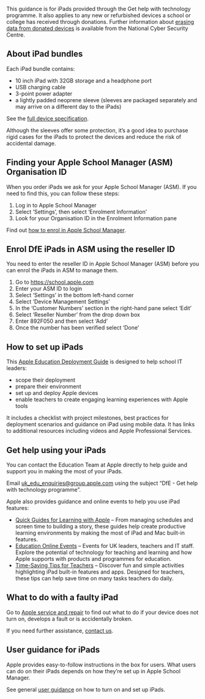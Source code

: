 This guidance is for iPads provided through the Get help with technology programme. It 
also applies to any new or refurbished devices a school or college has received through 
donations. Further information about 
[erasing data from donated devices](https://www.ncsc.gov.uk/blog-post/erasing-data-from-donated-devices) 
is available from 
the National Cyber Security Centre.

## About iPad bundles

Each iPad bundle contains:

* 10 inch iPad with 32GB storage and a headphone port
* USB charging cable
* 3-point power adapter
* a lightly padded neoprene sleeve (sleeves are packaged separately and may arrive
on a different day to the iPads)

See the [full device specification](/devices/device-specification). 
 
Although the sleeves offer some protection, it&rsquo;s a good idea to purchase rigid
cases for the iPads to protect the devices and reduce the risk of accidental damage.

## Finding your Apple School Manager (ASM) Organisation ID 

When you order iPads we ask for your Apple School Manager 
(ASM). If you need to find this, you can follow these steps:

1. Log in to Apple School Manager
1. Select &lsquo;Settings&rsquo;, then select &lsquo;Enrolment Information&rsquo;
1. Look for your Organisation ID in the Enrolment Information pane

Find out [how to enrol in Apple School Manager](https://support.apple.com/en-gb/guide/apple-school-manager/apd402206497/web).

## Enrol DfE iPads in ASM using the reseller ID

You need to enter the reseller ID in Apple School Manager (ASM) before you can enrol the
iPads in ASM to manage them.

1. Go to https://school.apple.com
1. Enter your ASM ID to login
1. Select &lsquo;Settings&rsquo; in the bottom left-hand corner
1. Select &lsquo;Device Management Settings&rsquo;
1. In the &lsquo;Customer Numbers&rsquo; section in the right-hand pane select &lsquo;Edit&rsquo;
1. Select &lsquo;Reseller Number&rsquo; from the drop down box
1. Enter 892F050 and then select &lsquo;Add&rsquo;
1. Once the number has been verified select &lsquo;Done&rsquo;


## How to set up iPads

This [Apple Education Deployment Guide](https://support.apple.com/en-gb/guide/deployment-education/welcome/web) is designed to help school IT leaders:

* scope their deployment
* prepare their environment
* set up and deploy Apple devices
* enable teachers to create engaging learning experiences with Apple tools

It includes a checklist with project milestones, best practices for deployment scenarios and 
guidance on iPad using mobile data. It has links to additional resources including videos
and Apple Professional Services.

## Get help using your iPads

You can contact the Education Team at Apple directly to help guide and support you in 
making the most of your iPads.

Email [uk\_edu\_enquiries@group.apple.com](mailto:uk_edu_enquiries@group.apple.com?subject=DfE%20-%20Get%20help%20with%20technology%20programme) using the subject &ldquo;DfE - Get help with technology programme&rdquo;.

Apple also provides guidance and online events to help you use iPad features:

* [Quick Guides for Learning with Apple](https://education-static.apple.com/learning-with-apple/apple-quick-guides.pdf) &ndash; From managing schedules and screen time 
to building a story, these guides help create productive learning environments by
making the most of iPad and Mac built-in features.
* [Education Online Events](https://events.apple.com/content/events/emeia/gb/en/default.html?token=7ZjTgsSqK5CjU9XqowzkH2rQJd12N7I94OWog7qfI1O4kJjfxRCtZLPSfb_QRfID8Pvjeyy_HgFJBlBfMlFHrKWaG6hsWMRImRg8RqQQoYQ&a=1&l=e) &ndash; Events for UK leaders, teachers and IT staff. Explore 
the potential of technology for teaching and learning and how Apple supports with 
products and programmes for education.
* [Time-Saving Tips for Teachers](https://education-static.apple.com/geo/uk/education/2020/tips-for-teachers/ipad-teacher-activities.pdf) &ndash; Discover fun and simple activities highlighting 
iPad built-in features and apps.  Designed for teachers, these tips can help save 
time on many tasks teachers do daily.

## What to do with a faulty iPad

Go to [Apple service and repair](https://support.apple.com/en-gb/ipad/repair/service) to find out what to do if your device does not turn on,
develops a fault or is accidentally broken.

If you need further assistance, [contact us](/get-support).

## User guidance for iPads

Apple provides easy-to-follow instructions in the box for users. What users can do on their
iPads depends on how they&rsquo;re set up in Apple School Manager. 

See general [user guidance](https://support.apple.com/guide/ipad/turn-on-and-set-up-ipad995bb83d/ipados) on how to turn on and set up iPads.
